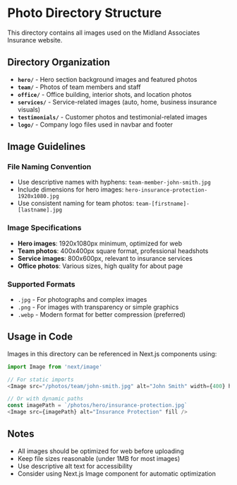 # Photo Directory Structure

This directory contains all images used on the Midland Associates Insurance website.

## Directory Organization

- **`hero/`** - Hero section background images and featured photos
- **`team/`** - Photos of team members and staff
- **`office/`** - Office building, interior shots, and location photos
- **`services/`** - Service-related images (auto, home, business insurance visuals)
- **`testimonials/`** - Customer photos and testimonial-related images
- **`logo/`** - Company logo files used in navbar and footer

## Image Guidelines

### File Naming Convention
- Use descriptive names with hyphens: `team-member-john-smith.jpg`
- Include dimensions for hero images: `hero-insurance-protection-1920x1080.jpg`
- Use consistent naming for team photos: `team-[firstname]-[lastname].jpg`

### Image Specifications
- **Hero images**: 1920x1080px minimum, optimized for web
- **Team photos**: 400x400px square format, professional headshots
- **Service images**: 800x600px, relevant to insurance services
- **Office photos**: Various sizes, high quality for about page

### Supported Formats
- `.jpg` - For photographs and complex images
- `.png` - For images with transparency or simple graphics
- `.webp` - Modern format for better compression (preferred)

## Usage in Code
Images in this directory can be referenced in Next.js components using:
```javascript
import Image from 'next/image'

// For static imports
<Image src="/photos/team/john-smith.jpg" alt="John Smith" width={400} height={400} />

// Or with dynamic paths
const imagePath = `/photos/hero/insurance-protection.jpg`
<Image src={imagePath} alt="Insurance Protection" fill />
```

## Notes
- All images should be optimized for web before uploading
- Keep file sizes reasonable (under 1MB for most images)
- Use descriptive alt text for accessibility
- Consider using Next.js Image component for automatic optimization 